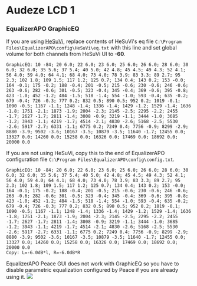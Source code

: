# Audeze LCD 1
### EqualizerAPO GraphicEQ
If you are using [HeSuVi](https://sourceforge.net/projects/hesuvi/), replace contents of HeSuVi's eq file `C:\Program Files\EqualizerAPO\config\HeSuVi\eq.txt` with this line and set global volume for both channels from HeSuVi UI to **-60**.
```
GraphicEQ: 10 -84; 20 6.0; 22 6.0; 23 6.0; 25 6.0; 26 6.0; 28 6.0; 30 6.0; 32 6.0; 35 5.6; 37 5.4; 40 5.0; 42 4.8; 45 4.5; 49 4.3; 52 4.1; 56 4.0; 59 4.0; 64 4.1; 68 4.0; 73 4.0; 78 3.9; 83 3.3; 89 2.7; 95 2.3; 102 1.8; 109 1.5; 117 1.2; 125 0.7; 134 0.4; 143 0.2; 153 -0.0; 164 -0.1; 175 -0.2; 188 -0.4; 201 -0.5; 215 -0.6; 230 -0.6; 246 -0.6; 263 -0.6; 282 -0.6; 301 -0.5; 323 -0.4; 345 -0.4; 369 -0.6; 395 -0.8; 423 -1.0; 452 -1.2; 484 -1.5; 518 -1.4; 554 -1.0; 593 -0.4; 635 -0.2; 679 -0.4; 726 -0.3; 777 0.2; 832 0.5; 890 0.5; 952 0.2; 1019 -0.1; 1090 -0.5; 1167 -1.1; 1248 -1.4; 1336 -1.4; 1429 -1.2; 1529 -1.4; 1636 -1.8; 1751 -2.1; 1873 -1.9; 2004 -2.3; 2145 -2.5; 2295 -2.2; 2455 -1.7; 2627 -1.7; 2811 -1.4; 3008 -0.9; 3219 -1.1; 3444 -1.0; 3685 -1.2; 3943 -1.1; 4219 -1.7; 4514 -2.1; 4830 -2.6; 5168 -2.5; 5530 -2.6; 5917 -2.7; 6331 -1.1; 6775 0.2; 7249 0.4; 7756 -0.9; 8299 -2.9; 8880 -3.9; 9502 -3.6; 10167 -3.5; 10879 -3.5; 11640 -1.7; 12455 0.0; 13327 0.0; 14260 0.0; 15258 0.0; 16326 0.0; 17469 0.0; 18692 0.0; 20000 0.0
```
If you are not using HeSuVi, copy this to the end of EqualizerAPO configuration file `C:\Program Files\EqualizerAPO\config\config.txt`.
```
GraphicEQ: 10 -84; 20 6.0; 22 6.0; 23 6.0; 25 6.0; 26 6.0; 28 6.0; 30 6.0; 32 6.0; 35 5.6; 37 5.4; 40 5.0; 42 4.8; 45 4.5; 49 4.3; 52 4.1; 56 4.0; 59 4.0; 64 4.1; 68 4.0; 73 4.0; 78 3.9; 83 3.3; 89 2.7; 95 2.3; 102 1.8; 109 1.5; 117 1.2; 125 0.7; 134 0.4; 143 0.2; 153 -0.0; 164 -0.1; 175 -0.2; 188 -0.4; 201 -0.5; 215 -0.6; 230 -0.6; 246 -0.6; 263 -0.6; 282 -0.6; 301 -0.5; 323 -0.4; 345 -0.4; 369 -0.6; 395 -0.8; 423 -1.0; 452 -1.2; 484 -1.5; 518 -1.4; 554 -1.0; 593 -0.4; 635 -0.2; 679 -0.4; 726 -0.3; 777 0.2; 832 0.5; 890 0.5; 952 0.2; 1019 -0.1; 1090 -0.5; 1167 -1.1; 1248 -1.4; 1336 -1.4; 1429 -1.2; 1529 -1.4; 1636 -1.8; 1751 -2.1; 1873 -1.9; 2004 -2.3; 2145 -2.5; 2295 -2.2; 2455 -1.7; 2627 -1.7; 2811 -1.4; 3008 -0.9; 3219 -1.1; 3444 -1.0; 3685 -1.2; 3943 -1.1; 4219 -1.7; 4514 -2.1; 4830 -2.6; 5168 -2.5; 5530 -2.6; 5917 -2.7; 6331 -1.1; 6775 0.2; 7249 0.4; 7756 -0.9; 8299 -2.9; 8880 -3.9; 9502 -3.6; 10167 -3.5; 10879 -3.5; 11640 -1.7; 12455 0.0; 13327 0.0; 14260 0.0; 15258 0.0; 16326 0.0; 17469 0.0; 18692 0.0; 20000 0.0
Copy: L=-6.0dB*l, R=-6.0dB*R
```
EqualizerAPO Peace GUI does not work with GraphicEQ so you have to disable parametric equalization configured by Peace if you are already using it.
![](https://raw.githubusercontent.com/jaakkopasanen/AutoEq/master/results/Innerfidelity%202017/innerfidelity/onear/Audeze%20LCD%201/Audeze%20LCD%201.png)
